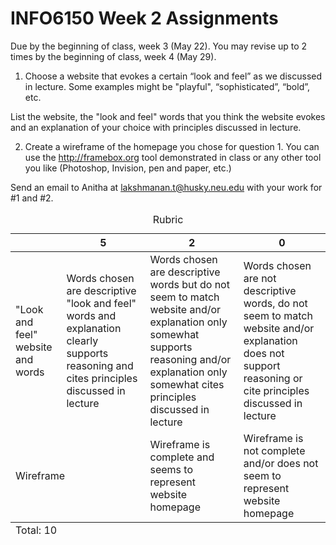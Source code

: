 # INFO6150 Week 2 Assignments
Due by the beginning of class, week 3 (May 22).
You may revise up to 2 times by the beginning of class, week 4 (May 29).

1.  Choose a website that evokes a certain “look and feel” as we discussed in lecture. Some examples might be "playful", “sophisticated”, “bold”, etc.

List the website, the "look and feel" words that you think the website evokes and an explanation of your choice with principles discussed in lecture.


2. Create a wireframe of the homepage you chose for question 1. You can use the http://framebox.org tool demonstrated in class or any other tool you like (Photoshop, Invision, pen and paper, etc.)

Send an email to Anitha at lakshmanan.t@husky.neu.edu with your work for #1 and #2. 


<table>
  <caption>Rubric</caption>
  <thead>
    <tr>
      <th></th>
      <th>5</th>
      <th>2</th>
      <th>0</th>
    </tr>
  </thead>
  <tbody>
    <tr>
      <td>"Look and feel" website and words</td>
      <td>Words chosen are descriptive "look and feel" words and explanation clearly supports reasoning and cites principles discussed in lecture</td>
      <td>Words chosen are descriptive words but do not seem to match website and/or explanation only somewhat supports reasoning and/or explanation only somewhat cites principles discussed in lecture</td>
      <td>Words chosen are not descriptive words, do not seem to match website and/or explanation does not support reasoning or cite principles discussed in lecture</td>
    </tr>
    <tr>
      <td colspan="2">Wireframe</td>
      <td>Wireframe is complete and seems to represent website homepage</td>
      <td>Wireframe is not complete and/or does not seem to represent website homepage</td>
    </tr>
  </tbody>
  <tfoot>
    <td colspan="5">Total: 10</td>
  </tfoot>
</table>
